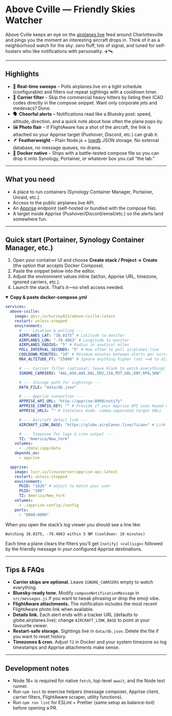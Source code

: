 # Above Cville — Friendly Skies Watcher

Above Cville keeps an eye on the [airplanes.live](https://airplanes.live/api-guide/) feed around Charlottesville and pings you the moment an interesting aircraft drops in. Think of it as a neighborhood watch for the sky: zero fluff, lots of signal, and tuned for self-hosters who like notifications with personality. ✈️🛰️

---

## Highlights

- 🔁 **Real-time sweeps** – Polls airplanes.live on a tight schedule (configurable) and filters out repeat sightings with a cooldown timer.
- 🚫 **Carrier filter** – Skip the commercial heavy hitters by listing their ICAO codes directly in the compose snippet. Want only corporate jets and medevacs? Done.
- 🗣️ **Cheerful alerts** – Notifications read like a Bluesky post: speed, altitude, direction, and a quick note about how often the plane pops by.
- 🖼️ **Photo flair** – If FlightAware has a shot of the aircraft, the link is attached so your Apprise target (Pushover, Discord, etc.) can grab it.
- 🪶 **Featherweight** – Plain Node.js + [lowdb](https://github.com/typicode/lowdb) JSON storage. No external database, no message queues, no drama.
- 🐳 **Docker native** – Ships with a battle-tested compose file so you can drop it onto Synology, Portainer, or whatever box you call “the lab.”

---

## What you need

- A place to run containers (Synology Container Manager, Portainer, Unraid, etc.).
- Access to the public airplanes.live API.
- An [Apprise](https://github.com/caronc/apprise) endpoint (self-hosted or bundled with the compose file).
- A target inside Apprise (Pushover/Discord/email/etc.) so the alerts land somewhere fun.

---

## Quick start (Portainer, Synology Container Manager, etc.)

1. Open your container UI and choose **Create stack / Project → Create** (the option that accepts Docker Compose).
2. Paste the snippet below into the editor.
3. Adjust the environment values inline (lat/lon, Apprise URL, timezone, ignored carriers, etc.).
4. Launch the stack. That’s it—no shell access needed.

<details open>
<summary><strong>Copy &amp; paste docker-compose.yml</strong></summary>

```yaml
services:
  above-cville:
    image: ghcr.io/hursey013/above-cville:latest
    restart: unless-stopped
    environment:
      # --- Location & polling ---
      AIRPLANES_LAT: "38.0375" # Latitude to monitor
      AIRPLANES_LON: "-78.4863" # Longitude to monitor
      AIRPLANES_RADIUS: "5" # Radius in nautical miles
      POLL_INTERVAL_SECONDS: "5" # How often to poll airplanes.live
      COOLDOWN_MINUTES: "10" # Minimum minutes between alerts per aircraft
      MAX_ALTITUDE_FT: "25000" # Ignore anything higher (set <=0 to disable)

      # --- Carrier filter (optional; leave blank to watch everything) ---
      IGNORE_CARRIERS: "AAL,ASH,AWI,DAL,EDV,JIA,PDT,UAL,ENY,RPA,SKW"

      # --- Storage path for sightings ---
      DATA_FILE: "data/db.json"

      # --- Apprise connection ---
      APPRISE_API_URL: "http://apprise:8000/notify"
      APPRISE_CONFIG_KEY: "" # Provide if your Apprise API uses keyed endpoints
      APPRISE_URLS: "" # Stateless mode: comma-separated target URLs

      # --- Aircraft detail link ---
      AIRCRAFT_LINK_BASE: "https://globe.airplanes.live/?icao=" # Link prefix appended with the ICAO hex

      # --- Timezone for logs & cron output ---
      TZ: "America/New_York"
    volumes:
      - ./data:/app/data
    depends_on:
      - apprise

  apprise:
    image: lscr.io/linuxserver/apprise-api:latest
    restart: unless-stopped
    environment:
      PUID: "1026" # adjust to match your user
      PGID: "100"
      TZ: America/New_York
    volumes:
      - ./apprise-config:/config
    ports:
      - "8000:8000"
```

</details>

When you open the stack’s log viewer you should see a line like:

```
Watching 38.0375, -78.4863 within 5 NM (cooldown: 10 minutes)
```

Each time a plane clears the filters you’ll get `[notify] <callsign>` followed by the friendly message in your configured Apprise destinations.

---

## Tips & FAQs

- **Carrier skips are optional.** Leave `IGNORE_CARRIERS` empty to watch everything.
- **Bluesky-ready tone.** Modify `composeNotificationMessage` in `src/messages.js` if you want to tweak phrasing or drop the emoji vibe.
- **FlightAware attachments.** The notification includes the most recent FlightAware photo link when available.
- **Details link.** Each alert ends with a tracker URL (defaults to globe.airplanes.live); change `AIRCRAFT_LINK_BASE` to point at your favourite viewer.
- **Restart-safe storage.** Sightings live in `data/db.json`. Delete the file if you want to reset history.
- **Timezones & cron.** Adjust `TZ` in Docker and your system timezone so log timestamps and Apprise attachments make sense.

---

## Development notes

- Node 18+ is required for native `fetch`, top-level `await`, and the Node test runner.
- Run `npm test` to exercise helpers (message composer, Apprise client, carrier filters, FlightAware scraper, utility functions).
- Run `npm run lint` for ESLint + Prettier (same setup as balance-bot) before opening a PR.
